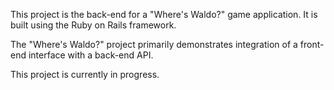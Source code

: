 This project is the back-end for a "Where's Waldo?" game application. It is built using the Ruby on Rails framework.

The "Where's Waldo?" project primarily demonstrates integration of a front-end interface with a back-end API.

This project is currently in progress.
